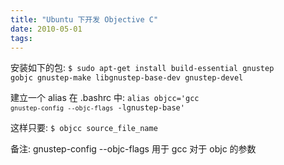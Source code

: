 ```yaml
---
title: "Ubuntu 下开发 Objective C"
date: 2010-05-01
tags:
---
```


安装如下的包:
<code>$ sudo apt-get install build-essential gnustep gobjc gnustep-make libgnustep-base-dev gnustep-devel</code>

建立一个 alias 在 .bashrc 中:
<code>alias objcc='gcc `gnustep-config --objc-flags` -lgnustep-base'</code>

这样只要:
<code>$ objcc source_file_name</code>

备注:
gnustep-config --objc-flags 用于 gcc 对于 objc 的参数
